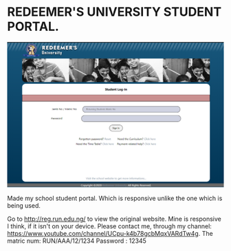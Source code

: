 # REDEEMER'S UNIVERSITY STUDENT PORTAL.
![Design preview](designpreview.png)

Made my school student portal. Which is responsive unlike the one which is being used.

Go to http://reg.run.edu.ng/ to view the original website. Mine is responsive I think, if it isn't on your device. Please contact me, through my channel: https://www.youtube.com/channel/UCpu-k4b78gcbMqxVARdTw4g.
The matric num: RUN/AAA/12/1234
Password : 12345  
